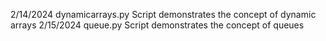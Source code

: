 2/14/2024  dynamicarrays.py    Script demonstrates the concept of dynamic arrays
2/15/2024  queue.py            Script demonstrates the concept of queues 
